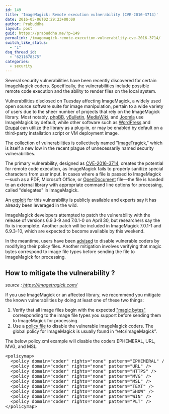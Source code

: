 ```yaml
---
id: 149
title: 'ImageMagick: Remote execution vulnerability (CVE-2016–3714)'
date: 2016-05-06T02:29:23+00:00
author: Prabuddha
layout: post
guid: https://prabuddha.me/?p=149
permalink: /imagemagick-remote-execution-vulnerability-cve-2016-3714/
switch_like_status:
  - "1"
dsq_thread_id:
  - "6211678375"
categories:
  - security
---
```

Several security vulnerabilities have been recently discovered for certain ImageMagick coders. Specifically, the vulnerabilities include possible remote code execution and the ability to render files on the local system.

Vulnerabilities disclosed on Tuesday affecting ImageMagick, a widely used open source software suite for image manipulation, pertain to a wide variety of users due to the sheer number of projects that rely on the ImageMagick library. Most notably, <a href="https://www.phpbb.com/" target="_blank">phpBB</a>, <a href="https://www.vbulletin.com/" target="_blank">vBulletin</a>, <a href="https://www.mediawiki.org/" target="_blank">MediaWiki</a>, and <a href="https://www.joomla.org/" target="_blank">Joomla</a> use ImageMagick by default, while other software such as <a href="https://wordpress.com/" target="_blank">WordPress</a> and <a href="https://www.drupal.org/" target="_blank">Drupal</a> can utilize the library as a plug-in, or may be enabled by default on a third-party installation script or VM deployment image.

The collection of vulnerabilities is collectively named "<a href="https://imagetragick.com/" target="_blank">ImageTragick</a>," which is itself a new low in the recent plague of unnecessarily named security vulnerabilities.

The primary vulnerability, designed as <a href="https://www.cve.mitre.org/cgi-bin/cvename.cgi?name=2016-3714" target="_blank">CVE-2016-3714</a>, creates the potential for remote code execution, as ImageMagick fails to properly sanitize special characters from user input. In cases where a file is passed to ImageMagick—such as a PDF, Microsoft Office, or <a href="https://en.wikipedia.org/wiki/OpenDocument" target="_blank">OpenDocument</a> file—the file is handed to an external library with appropriate command line options for processing, called "delegates" in ImageMagick.

An <a href="http://www.openwall.com/lists/oss-security/2016/05/03/18" target="_blank">exploit</a> for this vulnerability is publicly available and experts say it has already been leveraged in the wild.

ImageMagick developers attempted to patch the vulnerability with the release of versions 6.9.3-9 and 7.0.1-0 on April 30, but researchers say the fix is incomplete. Another patch will be included in ImageMagick 7.0.1-1 and 6.9.3-10, which are expected to become available by this weekend.

In the meantime, users have been <a href="https://www.imagemagick.org/discourse-server/viewtopic.php?f=4&amp;t=29588" target="_blank">advised</a> to disable vulnerable coders by modifying their policy files. Another mitigation involves verifying that magic bytes correspond to image file types before sending the file to ImageMagick for processing.
<h2><strong>How to mitigate the vulnerability ?</strong></h2>
<em>source :<a href="https://imagetragick.com/"> https://imagetragick.com/</a></em>

If you use ImageMagick or an affected library, we recommend you mitigate the known vulnerabilities by doing at least one of these two things:
<ol>
 	<li>Verify that all image files begin with the expected <a href="https://en.wikipedia.org/wiki/List_of_file_signatures">"magic bytes"</a> corresponding to the image file types you support before sending them to ImageMagick for processing.</li>
 	<li>Use a <a href="https://www.imagemagick.org/script/resources.php">policy file</a> to disable the vulnerable ImageMagick coders. The global policy for ImageMagick is usually found in “/etc/ImageMagick”.</li>
</ol>
The below policy.xml example will disable the coders EPHEMERAL, URL, MVG, and MSL.
<div id="policy" class="panel panel-info">
<div class="panel-body">
<pre>&lt;policymap&gt;
  &lt;policy domain="coder" rights="none" pattern="EPHEMERAL" /&gt;
  &lt;policy domain="coder" rights="none" pattern="URL" /&gt;
  &lt;policy domain="coder" rights="none" pattern="HTTPS" /&gt;
  &lt;policy domain="coder" rights="none" pattern="MVG" /&gt;
  &lt;policy domain="coder" rights="none" pattern="MSL" /&gt;
  &lt;policy domain="coder" rights="none" pattern="TEXT" /&gt;
  &lt;policy domain="coder" rights="none" pattern="SHOW" /&gt;
  &lt;policy domain="coder" rights="none" pattern="WIN" /&gt;
  &lt;policy domain="coder" rights="none" pattern="PLT" /&gt;
&lt;/policymap&gt;
</pre>
</div>
</div>
&nbsp;
<pre></pre>